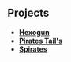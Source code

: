 ## Projects
<ul>
  <li><b><a href="https://github.com/samarancona/PortFolio/blob/main/Projects/Hexogun.md"> Hexogun </b></a></li>
  <li><b><a href="https://github.com/samarancona/PortFolio/blob/main/Projects/Pirate's Tail.md"> Pirates Tail's </b></a></li>
  <li><b><a href="https://github.com/samarancona/PortFolio/blob/main/Projects/Spirates.md"> Spirates </b></a></li>
</ul>

